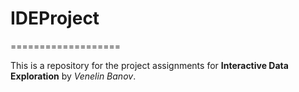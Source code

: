 # IDEProject
===================

This is a repository for the project assignments for **Interactive Data Exploration** by *Venelin Banov*.
